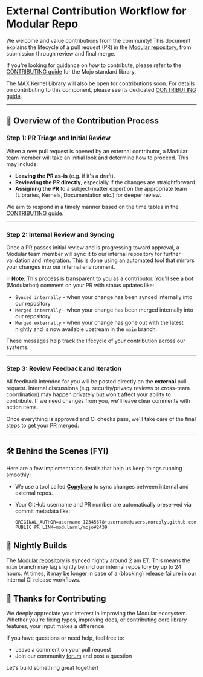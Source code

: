 # External Contribution Workflow for Modular Repo

We welcome and value contributions from the community! This document explains
the lifecycle of a pull request (PR) in the
[Modular repository](https://github.com/modular/modular), from submission
through review and final merge.

If you're looking for guidance on *how* to contribute, please refer to the
[CONTRIBUTING guide](mojo/CONTRIBUTING.md) for the Mojo standard library.

The MAX Kernel Library will also be open for contributions soon. For details
on contributing to this component, please see its dedicated
[CONTRIBUTING guide](max/kernels/CONTRIBUTING.md).

---

## 🧭 Overview of the Contribution Process

### Step 1: PR Triage and Initial Review

When a new pull request is opened by an external contributor, a Modular team
member will take an initial look and determine how to proceed. This may include:

- **Leaving the PR as-is** (e.g. if it's a draft).
- **Reviewing the PR directly**, especially if the changes are straightforward.
- **Assigning the PR** to a subject-matter expert on the appropriate team
  (Libraries, Kernels, Documentation etc.) for deeper review.

We aim to respond in a timely manner based on the time tables in the
[CONTRIBUTING guide](mojo/CONTRIBUTING.md#guidelines-for-review-time).

---

### Step 2: Internal Review and Syncing

Once a PR passes initial review and is progressing toward approval, a Modular
team member will sync it to our internal repository for further validation and
integration. This is done using an automated tool that mirrors your changes into
our internal environment.

💡 **Note**: This process is transparent to you as a contributor. You'll see a
bot (Modularbot) comment on your PR with status updates like:

- `Synced internally` - when your change has been synced internally into our
  repository
- `Merged internally` - when your change has been merged internally into our
  repository
- `Merged externally` - when your change has gone out with the latest nightly and
  is now available upstream in the `main` branch.

These messages help track the lifecycle of your contribution across our systems.

---

### Step 3: Review Feedback and Iteration

All feedback intended for you will be posted directly on the **external** pull
request. Internal discussions (e.g. security/privacy reviews or cross-team
coordination) may happen privately but won't affect your ability to contribute.
If we need changes from you, we'll leave clear comments with action items.

Once everything is approved and CI checks pass, we'll take care of the final
steps to get your PR merged.

---

## 🛠️ Behind the Scenes (FYI)

Here are a few implementation details that help us keep things running smoothly:

- We use a tool called [**Copybara**](https://github.com/google/copybara) to
  sync changes between internal and external repos.
- Your GitHub username and PR number are automatically preserved via commit
  metadata like:

    ```plaintext
    ORIGINAL_AUTHOR=username 12345678+username@users.noreply.github.com
    PUBLIC_PR_LINK=modularml/mojo#2439

    ```

## 🌙 Nightly Builds

The [Modular repository](https://github.com/modular/modular) is synced nightly
around 2 am ET. This means the `main` branch may lag slightly behind our
internal repository by up to 24 hours. At times, it may be longer in case of a
(blocking) release failure in our internal CI release workflows.

## 🙌 Thanks for Contributing

We deeply appreciate your interest in improving the Modular ecosystem. Whether
you're fixing typos, improving docs, or contributing core library features, your
input makes a difference.

If you have questions or need help, feel free to:

- Leave a comment on your pull request
- Join our community [forum](https://forum.modular.com/) and post a question

Let's build something great together!
